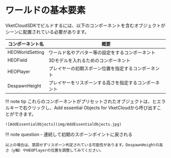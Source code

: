 # ワールドの基本要素

VketCloudSDKでビルドするには、以下のコンポーネントを含むオブジェクトがシーンに配置されている必要があります。  
  
|  コンポーネント名  |  概要  |
| ---- | ---- |
|  HEOWorldSetting  |  ワールド名やアバター等の設定をするコンポーネント  |
|  HEOField  |  3Dモデルを入れるためのコンポーネント |
|  HEOPlayer  |  プレイヤーの初期スポーン位置を指定するコンポーネント  |  
|  DespawnHeight  |  プレイヤーをリスポーンする高さを指定するコンポーネント  |  

!!! note tip
    これらのコンポーネントがプリセットされたオブジェクトは、ヒエラルキーで右クリックし、Add essential Objects for VketCloudから呼び出すことができます。

    ![AddEssentialObjects](img/AddEssentialObjects.jpg)   
  
!!! note question
    - 連続して初期のスポーンポイントに戻される　　

    以上の場合は、意図せずリスポーン判定されている可能性があります。DespawnHeightの高さ（y軸）やHEOPlayerの位置を調整してみてください。  
  



